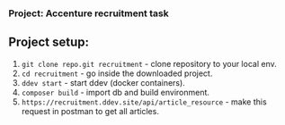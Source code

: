 ### Project: Accenture recruitment task

## Project setup:

1. ``git clone repo.git recruitment`` - clone repository to your local env.
2. ``cd recruitment`` - go inside the downloaded project.
3. ``ddev start`` - start ddev (docker containers).
4. ``composer build`` - import db and build environment.
5. ``https://recruitment.ddev.site/api/article_resource`` - make this request in postman to get all articles.
